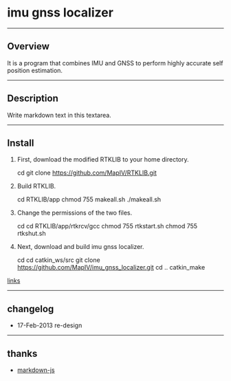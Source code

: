 # imu gnss localizer

----
## Overview
It is a program that combines IMU and GNSS to perform highly accurate self position estimation.

----
## Description
Write markdown text in this textarea.

----
## Install
1) First, download the modified RTKLIB to your home directory.

    cd
    git clone https://github.com/MapIV/RTKLIB.git

2) Build RTKLIB.

    cd RTKLIB/app
    chmod 755 makeall.sh
    ./makeall.sh

3) Change the permissions of the two files.

    cd
    cd RTKLIB/app/rtkrcv/gcc
    chmod 755 rtkstart.sh
    chmod 755 rtkshut.sh

4) Next, download and build imu gnss localizer.

    cd
    cd catkin_ws/src
    git clone https://github.com/MapIV/imu_gnss_localizer.git
    cd ..
    catkin_make

[links](https://wikipedia.org)

----
## changelog
* 17-Feb-2013 re-design

----
## thanks
* [markdown-js](https://github.com/evilstreak/markdown-js)
